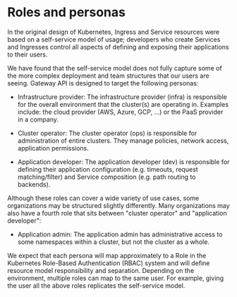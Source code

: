 # Roles and personas
In the original design of Kubernetes, Ingress and Service resources were based on a self-service model of usage; developers who create Services and Ingresses control all aspects of defining and exposing their applications to their users.

We have found that the self-service model does not fully capture some of the more complex deployment and team structures that our users are seeing. Gateway API is designed to target the following personas:

* Infrastructure provider: The infrastructure provider (infra) is responsible for the overall environment that the cluster(s) are operating in. Examples include: the cloud provider (AWS, Azure, GCP, ...) or the PaaS provider in a company.

* Cluster operator: The cluster operator (ops) is responsible for administration of entire clusters. They manage policies, network access, application permissions.

* Application developer: The application developer (dev) is responsible for defining their application configuration (e.g. timeouts, request matching/filter) and Service composition (e.g. path routing to backends).

Although these roles can cover a wide variety of use cases, some organizations may be structured slightly differently. Many organizations may also have a fourth role that sits between "cluster operator" and "application developer":

* Application admin: The application admin has administrative access to some namespaces within a cluster, but not the cluster as a whole.

We expect that each persona will map approximately to a Role in the Kubernetes Role-Based Authentication (RBAC) system and will define resource model responsibility and separation.
Depending on the environment, multiple roles can map to the same user. For example, giving the user all the above roles replicates the self-service model.


